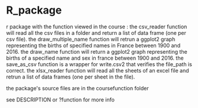 # R_package
r package with the function viewed in the course : 
    the csv_reader function will read all the csv files in a folder and return a list of data frame (one per csv file).
    the draw_multiple_name function will retrun a ggplot2 graph representing the births of specified names in France between 1900 and 2016.
    the draw_name function will return a ggplot2 graph representing the births of a specified name and sex in france between 1900 and 2016.
    the save_as_csv function is a wrapper for write.csv2 that verifies the file_path is correct.
    the xlsx_reader function will read all the sheets of an excel file and retrun a list of data frames (one per sheet in the file).

the package's source files are in the coursefunction folder

see DESCRIPTION or ?function for more info 
